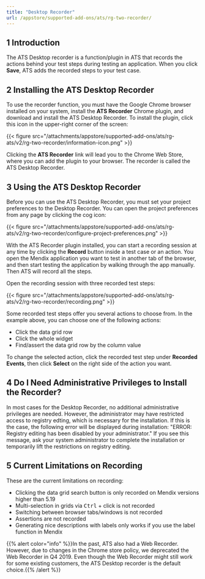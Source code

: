 ```yaml
---
title: "Desktop Recorder"
url: /appstore/supported-add-ons/ats/rg-two-recorder/
---
```


## 1 Introduction

The ATS Desktop recorder is a function/plugin in ATS that records the actions behind your test steps during testing an application. When you click **Save**, ATS adds the recorded steps to your test case.

## 2 Installing the ATS Desktop Recorder

To use the recorder function, you must have the Google Chrome browser installed on your system, install the **ATS Recorder** Chrome plugin, and download and install the ATS Desktop Recorder. To install the plugin, click this icon in the upper-right corner of the screen:

{{< figure src="/attachments/appstore/supported-add-ons/ats/rg-ats/v2/rg-two-recorder/information-icon.png" >}}

Clicking the **ATS Recorder** link will lead you to the Chrome Web Store, where you can add the plugin to your browser. The recorder is called the ATS Desktop Recorder.

## 3 Using the ATS Desktop Recorder

Before you can use the ATS Desktop Recorder, you must set your project preferences to the Desktop Recorder. You can open the project preferences from any page by clicking the cog icon:

{{< figure src="/attachments/appstore/supported-add-ons/ats/rg-ats/v2/rg-two-recorder/configure-project-preferences.png" >}}

With the ATS Recorder plugin installed, you can start a recording session at any time by clicking the **Record** button inside a test case or an action. You open the Mendix application you want to test in another tab of the browser, and then start testing the application by walking through the app manually. Then ATS will record all the steps.

Open the recording session with three recorded test steps:

{{< figure src="/attachments/appstore/supported-add-ons/ats/rg-ats/v2/rg-two-recorder/recording.png" >}}

Some recorded test steps offer you several actions to choose from. In the example above, you can choose one of the following actions:

* Click the data grid row
* Click the whole widget
* Find/assert the data grid row by the column value

To change the selected action, click the recorded test step under **Recorded Events**, then click **Select** on the right side of the action you want.

## 4 Do I Need Administrative Privileges to Install the Recorder?

In most cases for the Desktop Recorder, no additional administrative privileges are needed. However, the administrator may have restricted access to registry edting, which is necessary for the installation. If this is the case, the following error will be displayed during installation: "ERROR: Registry editing has been disabled by your administrator." If you see this message, ask your system administrator to complete the installation or temporarily lift the restrictions on registry editing.

## 5 Current Limitations on Recording

These are the current limitations on recording:

* Clicking the data grid search button is only recorded on Mendix versions higher than 5.19
* Multi-selection in grids via <kbd>Ctrl</kbd> + click is not recorded
* Switching between browser tabs/windows is not recorded
* Assertions are not recorded
* Generating nice descriptions with labels only works if you use the label function in Mendix

{{% alert color="info" %}}In the past, ATS also had a Web Recorder. However, due to changes in the Chrome store policy, we deprecated the Web Recorder in Q4 2019. Even though the Web Recorder might still work for some existing customers, the ATS Desktop recorder is the default choice.{{% /alert %}}
